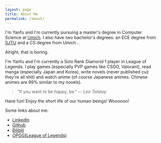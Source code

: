 ```yaml
---
layout: page
title: About Me
permalink: /about/
---
```

I'm Yanfu and I'm currently pursuing a master's degree in Computer Science at [Umich](https://en.wikipedia.org/wiki/University_of_Michigan). I also have two bachelor's degrees: an ECE degree from [SJTU](https://en.wikipedia.org/wiki/Shanghai_Jiao_Tong_University) and a CS degree from Umich... 

Alright, that is boring. 

I'm Yanfu and I'm currently a Solo Rank Diamond 1 player in League of Legends. I play games (especially PVP games like CSGO, Valorant), read manga (especially Japan and Korea), write novels (never published cuz they're all shit) and watch anime (of course Japanese animes. Chinese animes are 99% similar to my novels). 

> "If you want to be happy, be." 
> --<cite> Leo Tolstoy </cite>

Have fun! Enjoy the short life of our human beings! Woooooo!


Some links about me:
+ [LinkedIn](https://www.linkedin.com/in/yanfu-guo/)
+ [Github](https://github.com/epigone707)
+ [Bilibili](https://space.bilibili.com/38966726)
+ [OPGG(League of Legends)](https://na.op.gg/summoners/na/AsiaNO1Support)


<br/>
